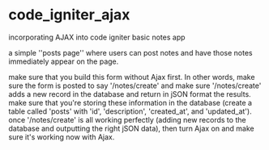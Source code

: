 code_igniter_ajax
=================

incorporating AJAX into code igniter basic notes app

a simple ''posts page'' where users can post notes and have those notes immediately appear on the page.

make sure that you build this form without Ajax first. In other words, make sure the form is posted to say '/notes/create' and make sure '/notes/create' adds a new record in the database and return in jSON format the results.
make sure that you're storing these information in the database (create a table called 'posts' with 'id', 'description', 'created_at', and 'updated_at').
once '/notes/create' is all working perfectly (adding new records to the database and outputting the right jSON data), then turn Ajax on and make sure it's working now with Ajax.
